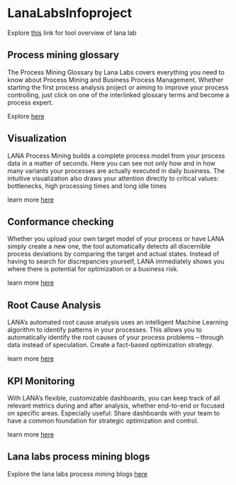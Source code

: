 # LanaLabsInfoproject

Explore [this](https://lanalabs.com/en/lana-process-mining/) link for tool overview of lana lab

## Process mining glossary

The Process Mining Glossary by Lana Labs covers everything you need to know about Process Mining and Business Process Management. Whether starting the first process analysis project or aiming to improve your process controlling, just click on one of the interlinked glossary terms and become a process expert.

Explore [here](https://lanalabs.com/en/glossary/)

## Visualization 

LANA Process Mining builds a complete process model from your process data in a matter of seconds. Here you can see not only how and in how many variants your processes are actually executed in daily business. The intuitive visualization also draws your attention directly to critical values: bottlenecks, high processing times and long idle times

learn more [here](https://lanalabs.com/en/lana-process-mining/) 

## Conformance checking 

Whether you upload your own target model of your process or have LANA simply create a new one, the tool automatically detects all discernible process deviations by comparing the target and actual states. Instead of having to search for discrepancies yourself, LANA immediately shows you where there is potential for optimization or a business risk.

learn more [here](https://lanalabs.com/en/lana-process-mining/) 

## Root Cause Analysis

LANA’s automated root cause analysis uses an intelligent Machine Learning algorithm to identify patterns in your processes. This allows you to automatically identify the root causes of your process problems – through data instead of speculation. Create a fact-based optimization strategy.

learn more [here](https://lanalabs.com/en/lana-process-mining/) 

## KPI Monitoring

With LANA’s flexible, customizable dashboards, you can keep track of all relevant metrics during and after analysis, whether end-to-end or focused on specific areas. Especially useful: Share dashboards with your team to have a common foundation for strategic optimization and control.

learn more [here](https://lanalabs.com/en/lana-process-mining/) 


## Lana labs process mining blogs 

Explore the lana labs process mining blogs [here](https://lanalabs.com/en/process-mining-news/)
